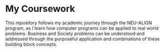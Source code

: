 # My Coursework
This repository follows my academic journey through the NEU-ALIGN program, as I learn how computer
programs can be applied to real world problems. Business and Society problems can be understood and 
addressed through the purposeful application and combinations of these building block concepts.
